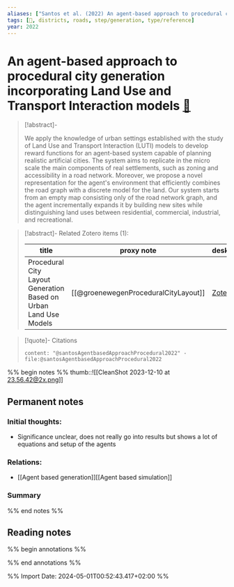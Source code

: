 ```yaml
---
aliases: ["Santos et al. (2022) An agent-based approach to procedural city generation incorporating Land Use and Transport Interaction models"]
tags: [🔹, districts, roads, step/generation, type/reference]
year: 2022
---
```

# An agent-based approach to procedural city generation incorporating Land Use and Transport Interaction models [📖](zotero://select/library/items/VX96L5IM)

> [!abstract]-
> 
> We apply the knowledge of urban settings established with the study of Land Use and Transport Interaction (LUTI) models to develop reward functions for an agent-based system capable of planning realistic artificial cities. The system aims to replicate in the micro scale the main components of real settlements, such as zoning and accessibility in a road network. Moreover, we propose a novel representation for the agent's environment that efficiently combines the road graph with a discrete model for the land. Our system starts from an empty map consisting only of the road network graph, and the agent incrementally expands it by building new sites while distinguishing land uses between residential, commercial, industrial, and recreational.
> 

> [!abstract]- Related Zotero items (1):  
>
> | title | proxy note | desktopURI |
> | --- | --- | --- |
> | Procedural City Layout Generation Based on Urban Land Use Models | [[@groenewegenProceduralCityLayout]] | [Zotero Link](zotero://select/library/items/NA7PQUH7) |  |

> [!quote]- Citations
> 
> ```query
> content: "@santosAgentbasedApproachProcedural2022" -file:@santosAgentbasedApproachProcedural2022
> ```

%% begin notes %%
thumb::![[CleanShot 2023-12-10 at 23.56.42@2x.png]]
## Permanent notes
### Initial thoughts:
- Significance unclear, does not really go into results but shows a lot of equations and setup of the agents

### Relations:
- [[Agent based generation]][[Agent based simulation]]

### Summary


%% end notes %%
## Reading notes
%% begin annotations %%

%% end annotations %%



%% Import Date: 2024-05-01T00:52:43.417+02:00 %%
